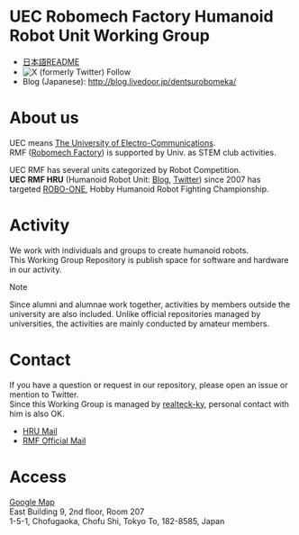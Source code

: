 UEC Robomech Factory Humanoid Robot Unit Working Group 
===
<!--

**Here are some ideas to get you started:**

🙋‍♀️ A short introduction - what is your organization all about?
🌈 Contribution guidelines - how can the community get involved?
👩‍💻 Useful resources - where can the community find your docs? Is there anything else the community should know?
🍿 Fun facts - what does your team eat for breakfast?
🧙 Remember, you can do mighty things with the power of [Markdown](https://docs.github.com/github/writing-on-github/getting-started-with-writing-and-formatting-on-github/basic-writing-and-formatting-syntax)
-->

- [日本語README](/profile/README_ja.md)
- ![X (formerly Twitter) Follow](https://img.shields.io/twitter/follow/uecrmf_humanoid)
- Blog (Japanese): http://blog.livedoor.jp/dentsurobomeka/

# About us

UEC means [The University of Electro-Communications](https://www.uec.ac.jp/eng/).  
RMF ([Robomech Factory](https://sites.google.com/view/uec-rmf/home)) is supported by Univ. as STEM club activities.

UEC RMF has several units categorized by Robot Competition.  
**UEC RMF HRU** (Humanoid Robot Unit: [Blog](http://blog.livedoor.jp/dentsurobomeka/), [Twitter](https://twitter.com/uecrmf_humanoid)) since 2007 has targeted [ROBO-ONE](https://www.robo-one.com/en/), Hobby Humanoid Robot Fighting Championship.

# Activity

We work with individuals and groups to create humanoid robots.  
This Working Group Repository is publish space for software and hardware in our activity.  

> [!NOTE]
> Since alumni and alumnae work together, activities by members outside the university are also included.
> Unlike official repositories managed by universities, the activities are mainly conducted by amateur members.

# Contact

If you have a question or request in our repository, please open an issue or mention to Twitter.  
Since this Working Group is managed by [realteck-ky](https://github.com/realteck-ky), personal contact with him is also OK.

- [HRU Mail](mailto:rmf-hru-wg@googlegroups.com)
- [RMF Official Mail](mailto:robomech.uec@gmail.com)

# Access

[Google Map](https://www.google.com/maps/place/35%C2%B039'30.7%22N+139%C2%B032'41.1%22E/@35.65867,139.544505,19z/data=!4m4!3m3!8m2!3d35.658535!4d139.544738?hl=ja&entry=ttu)  
East Building 9, 2nd floor, Room 207  
1-5-1, Chofugaoka, Chofu Shi, Tokyo To, 182-8585, Japan  
